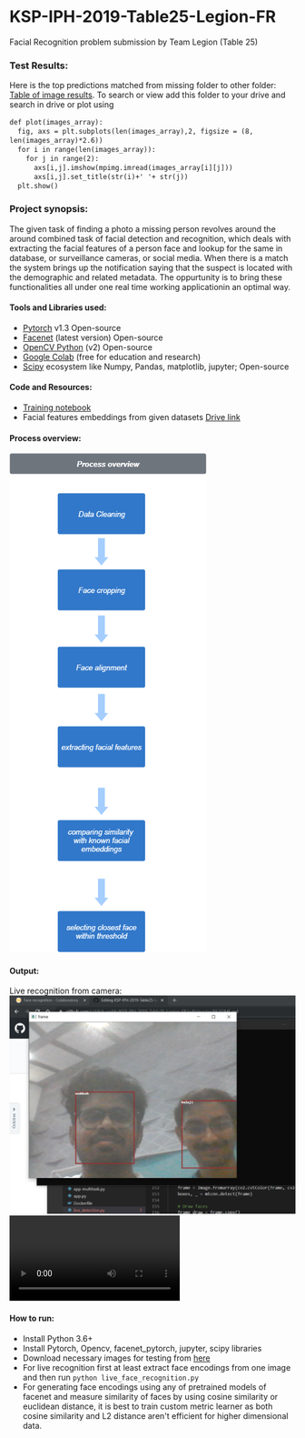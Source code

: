 # KSP-IPH-2019-Table25-Legion-FR
Facial Recognition problem submission by Team Legion (Table 25)

### Test Results:
Here is the top predictions matched from missing folder to other folder: [Table of image results](Test_Results.csv).
To search or view add this folder to your drive and search in drive or plot using 
```
def plot(images_array):
  fig, axs = plt.subplots(len(images_array),2, figsize = (8, len(images_array)*2.6))
  for i in range(len(images_array)):
    for j in range(2):
      axs[i,j].imshow(mpimg.imread(images_array[i][j]))
      axs[i,j].set_title(str(i)+' '+ str(j))
  plt.show()
```

### Project synopsis:

The given task of finding a photo a missing person revolves around the around combined task of facial detection and recognition, which deals with extracting the facial features of a person face and lookup for the same in database, or surveillance cameras, or social media.
When there is a match the system brings up the notification saying that the suspect is located with the demographic and related metadata.
The oppurtunity is to bring these functionalities all under one real time working applicationin an optimal way.

#### Tools and Libraries used:
 - [Pytorch](https://pytorch.org/)  v1.3 Open-source 
 - [Facenet](https://github.com/timesler/facenet-pytorch) (latest version) Open-source
 - [OpenCV Python](https://github.com/skvark/opencv-python) (v2) Open-source
 - [Google Colab](https://github.com/googlecolab) (free for education and research)
 - [Scipy](https://www.scipy.org/) ecosystem like Numpy, Pandas, matplotlib, jupyter; Open-source
 
 #### Code and Resources:
  - [Training notebook](https://github.com/siddish-reddy/KSP-IPH-2019-Table25-Legion-FR/blob/master/Face_recognition.ipynb) 
  - Facial features embeddings from given datasets [Drive link](https://drive.google.com/open?id=1WL2eP_K-6XhAp2_PL4dslpmbzBcp_YV4)
  
#### Process overview:
 ![process](face-recognition-process.png)

#### Output:
 Live recognition from camera:
 ![screenshot](Screenshot17112019140722.png)
 ![video](Face%20recognition%20-%20Colaboratory%20-%20Google%20Chrome%202019-11-17%2015-00-15_Trim.mp4)
 
 #### How to run:
 - Install Python 3.6+
 - Install Pytorch, Opencv, facenet_pytorch, jupyter, scipy libraries
 - Download necessary images for testing from [here](https://drive.google.com/open?id=1SfISeJ8nlAqX5mfytQrfV6f7_4GcJH23)
 - For live recognition first at least extract face encodings from one image and then run `python live_face_recognition.py`
 - For generating face encodings using any of pretrained models of facenet and measure similarity of faces by using cosine similarity or euclidean distance, it is best to train custom metric learner as both cosine similarity and L2 distance aren't efficient for higher dimensional data.
 
